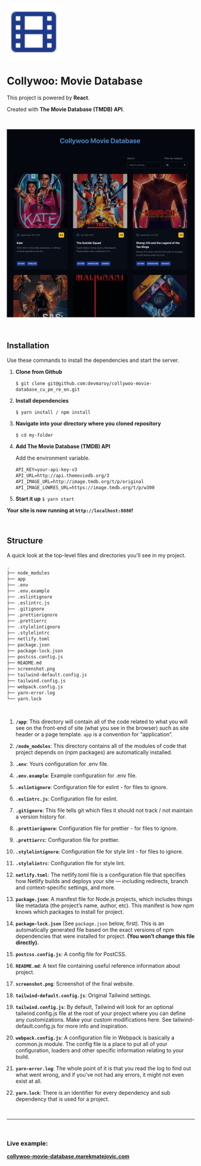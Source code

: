 <img src="app/images/logo.svg" width="144" height="144">

# **Collywoo: Movie Database**

This project is powered by **React**.

Created with **The Movie Database (TMDB) API**.

<br>

![](screenshot.png)

<br>

## Installation

Use these commands to install the dependencies and start the server.

1. **Clone from Github**

   ```
   $ git clone git@github.com:devmaroy/collywoo-movie-database_cu_pe_re_en.git
   ```

2. **Install dependencies**
   ```
   $ yarn install / npm install
   ```

3. **Navigate into your directory where you cloned repository**

   ```
   $ cd my-folder
   ```

4. **Add The Movie Database (TMDB) API**

   Add the environment variable.

   ```
   API_KEY=your-api-key-v3
   API_URL=http://api.themoviedb.org/3
   API_IMAGE_URL=http://image.tmdb.org/t/p/original
   API_IMAGE_LOWRES_URL=https://image.tmdb.org/t/p/w300
   ```

5. **Start it up** `$ yarn start` <br>

**Your site is now running at `http://localhost:8080`!**

<br>

## Structure

A quick look at the top-level files and directories you'll see in my project.

    .
    ├── node_modules
    ├── app
    ├── .env
    ├── .env.example
    ├── .eslintignore
    ├── .eslintrc.js
    ├── .gitignore
    ├── .prettierignore
    ├── .prettierrc
    ├── .stylelintignore
    ├── .stylelintrc
    ├── netlify.toml
    ├── package.json
    ├── package-lock.json
    ├── postcss.config.js
    ├── README.md
    ├── screenshot.png
    ├── tailwind-default.config.js
    ├── tailwind.config.js
    ├── webpack.config.js
    ├── yarn-error.log
    └── yarn.lock

<br>

1.  **`/app`**: This directory will contain all of the code related to what you
    will see on the front-end of site (what you see in the browser) such as site
    header or a page template. `app` is a convention for “application”.

2.  **`/node_modules`**: This directory contains all of the modules of code that
    project depends on (npm packages) are automatically installed.

3.  **`.env`**: Yours configuration for .env file.

4.  **`.env.example`**: Example configuration for .env file.

5.  **`.eslintignore`**: Configuration file for eslint - for files to ignore.

6.  **`.eslintrc.js`**: Configuration file for eslint.

7.  **`.gitignore`**: This file tells git which files it should not track / not
    maintain a version history for.

8.  **`.prettierignore`**: Configuration file for prettier - for files to
    ignore.

9. **`.prettierrc`**: Configuration file for prettier.

10. **`.stylelintignore`**: Configuration file for style lint - for files to
    ignore.

11. **`.stylelintrc`**: Configuration file for style lint.

12. **`netlify.toml`**: The netlify.toml file is a configuration 
    file that specifies how Netlify builds and deploys your site — including 
    redirects, branch and context-specific settings, and more.

13. **`package.json`**: A manifest file for Node.js projects, which includes
    things like metadata (the project’s name, author, etc). This manifest is how
    npm knows which packages to install for project.

14. **`package-lock.json`** (See `package.json` below, first). This is an
    automatically generated file based on the exact versions of npm dependencies
    that were installed for project. **(You won’t change this file directly).**

15. **`postcss.config.js`**: A config file for PostCSS.
    
16. **`README.md`**: A text file containing useful reference information about
    project.

17. **`screenshot.png`**: Screenshot of the final website.

18. **`tailwind-default.config.js`**: Original Tailwind settings.

19. **`tailwind.config.js`**: By default, Tailwind will look for an optional 
    tailwind.config.js file at the root of your project where you can define 
    any customizations. Make your custom modifications here.
    See tailwind-default.config.js for more info and inspiration.

20. **`webpack.config.js`**: A configuration file in Webpack is basically 
    a common.js module. The config file is a place to put all of your 
    configuration, loaders and other specific information relating to your build.

21. **`yarn-error.log`**: The whole point of it is that you read the log to find
    out what went wrong, and if you've not had any errors, it might not even
    exist at all.

22. **`yarn.lock`**: There is an identifier for every dependency and sub
    dependency that is used for a project.

<br>

<hr>

<br>

### Live example:

**[collywoo-movie-database.marekmatejovic.com](https://collywoo-movie-database.marekmatejovic.com)**
